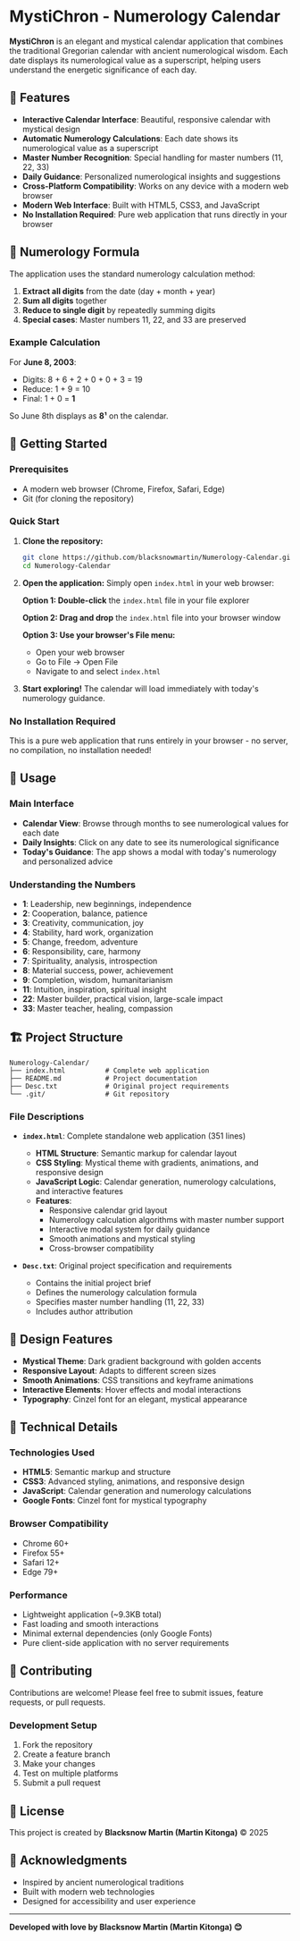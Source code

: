 # MystiChron - Numerology Calendar

**MystiChron** is an elegant and mystical calendar application that combines the traditional Gregorian calendar with ancient numerological wisdom. Each date displays its numerological value as a superscript, helping users understand the energetic significance of each day.

## 🌟 Features

- **Interactive Calendar Interface**: Beautiful, responsive calendar with mystical design
- **Automatic Numerology Calculations**: Each date shows its numerological value as a superscript
- **Master Number Recognition**: Special handling for master numbers (11, 22, 33)
- **Daily Guidance**: Personalized numerological insights and suggestions
- **Cross-Platform Compatibility**: Works on any device with a modern web browser
- **Modern Web Interface**: Built with HTML5, CSS3, and JavaScript
- **No Installation Required**: Pure web application that runs directly in your browser

## 🔢 Numerology Formula

The application uses the standard numerology calculation method:

1. **Extract all digits** from the date (day + month + year)
2. **Sum all digits** together
3. **Reduce to single digit** by repeatedly summing digits
4. **Special cases**: Master numbers 11, 22, and 33 are preserved

### Example Calculation
For **June 8, 2003**:
- Digits: 8 + 6 + 2 + 0 + 0 + 3 = 19
- Reduce: 1 + 9 = 10
- Final: 1 + 0 = **1**

So June 8th displays as **8¹** on the calendar.

## 🚀 Getting Started

### Prerequisites
- A modern web browser (Chrome, Firefox, Safari, Edge)
- Git (for cloning the repository)

### Quick Start

1. **Clone the repository:**
   ```bash
   git clone https://github.com/blacksnowmartin/Numerology-Calendar.git
   cd Numerology-Calendar
   ```

2. **Open the application:**
   Simply open `index.html` in your web browser:
   
   **Option 1: Double-click** the `index.html` file in your file explorer
   
   **Option 2: Drag and drop** the `index.html` file into your browser window
   
   **Option 3: Use your browser's File menu:**
   - Open your web browser
   - Go to File → Open File
   - Navigate to and select `index.html`

3. **Start exploring!** The calendar will load immediately with today's numerology guidance.

### No Installation Required
This is a pure web application that runs entirely in your browser - no server, no compilation, no installation needed!

## 📱 Usage

### Main Interface
- **Calendar View**: Browse through months to see numerological values for each date
- **Daily Insights**: Click on any date to see its numerological significance
- **Today's Guidance**: The app shows a modal with today's numerology and personalized advice

### Understanding the Numbers
- **1**: Leadership, new beginnings, independence
- **2**: Cooperation, balance, patience
- **3**: Creativity, communication, joy
- **4**: Stability, hard work, organization
- **5**: Change, freedom, adventure
- **6**: Responsibility, care, harmony
- **7**: Spirituality, analysis, introspection
- **8**: Material success, power, achievement
- **9**: Completion, wisdom, humanitarianism
- **11**: Intuition, inspiration, spiritual insight
- **22**: Master builder, practical vision, large-scale impact
- **33**: Master teacher, healing, compassion

## 🏗️ Project Structure

```
Numerology-Calendar/
├── index.html          # Complete web application
├── README.md           # Project documentation
├── Desc.txt            # Original project requirements
└── .git/               # Git repository
```

### File Descriptions

- **`index.html`**: Complete standalone web application (351 lines)
  - **HTML Structure**: Semantic markup for calendar layout
  - **CSS Styling**: Mystical theme with gradients, animations, and responsive design
  - **JavaScript Logic**: Calendar generation, numerology calculations, and interactive features
  - **Features**: 
    - Responsive calendar grid layout
    - Numerology calculation algorithms with master number support
    - Interactive modal system for daily guidance
    - Smooth animations and mystical styling
    - Cross-browser compatibility

- **`Desc.txt`**: Original project specification and requirements
  - Contains the initial project brief
  - Defines the numerology calculation formula
  - Specifies master number handling (11, 22, 33)
  - Includes author attribution

## 🎨 Design Features

- **Mystical Theme**: Dark gradient background with golden accents
- **Responsive Layout**: Adapts to different screen sizes
- **Smooth Animations**: CSS transitions and keyframe animations
- **Interactive Elements**: Hover effects and modal interactions
- **Typography**: Cinzel font for an elegant, mystical appearance

## 🔧 Technical Details

### Technologies Used
- **HTML5**: Semantic markup and structure
- **CSS3**: Advanced styling, animations, and responsive design
- **JavaScript**: Calendar generation and numerology calculations
- **Google Fonts**: Cinzel font for mystical typography

### Browser Compatibility
- Chrome 60+
- Firefox 55+
- Safari 12+
- Edge 79+

### Performance
- Lightweight application (~9.3KB total)
- Fast loading and smooth interactions
- Minimal external dependencies (only Google Fonts)
- Pure client-side application with no server requirements

## 🤝 Contributing

Contributions are welcome! Please feel free to submit issues, feature requests, or pull requests.

### Development Setup
1. Fork the repository
2. Create a feature branch
3. Make your changes
4. Test on multiple platforms
5. Submit a pull request

## 📄 License

This project is created by **Blacksnow Martin (Martin Kitonga)** © 2025

## 🙏 Acknowledgments

- Inspired by ancient numerological traditions
- Built with modern web technologies
- Designed for accessibility and user experience

---

**Developed with love by Blacksnow Martin (Martin Kitonga) 😊**
